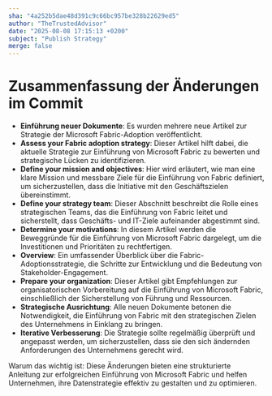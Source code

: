 ```yaml
---
sha: "4a252b5dae48d391c9c66bc957be328b22629ed5"
author: "TheTrustedAdvisor"
date: "2025-08-08 17:15:13 +0200"
subject: "Publish Strategy"
merge: false
---
```


# Zusammenfassung der Änderungen im Commit

- **Einführung neuer Dokumente**: Es wurden mehrere neue Artikel zur Strategie der Microsoft Fabric-Adoption veröffentlicht.
- **Assess your Fabric adoption strategy**: Dieser Artikel hilft dabei, die aktuelle Strategie zur Einführung von Microsoft Fabric zu bewerten und strategische Lücken zu identifizieren.
- **Define your mission and objectives**: Hier wird erläutert, wie man eine klare Mission und messbare Ziele für die Einführung von Fabric definiert, um sicherzustellen, dass die Initiative mit den Geschäftszielen übereinstimmt.
- **Define your strategy team**: Dieser Abschnitt beschreibt die Rolle eines strategischen Teams, das die Einführung von Fabric leitet und sicherstellt, dass Geschäfts- und IT-Ziele aufeinander abgestimmt sind.
- **Determine your motivations**: In diesem Artikel werden die Beweggründe für die Einführung von Microsoft Fabric dargelegt, um die Investitionen und Prioritäten zu rechtfertigen.
- **Overview**: Ein umfassender Überblick über die Fabric-Adoptionsstrategie, die Schritte zur Entwicklung und die Bedeutung von Stakeholder-Engagement.
- **Prepare your organization**: Dieser Artikel gibt Empfehlungen zur organisatorischen Vorbereitung auf die Einführung von Microsoft Fabric, einschließlich der Sicherstellung von Führung und Ressourcen.
- **Strategische Ausrichtung**: Alle neuen Dokumente betonen die Notwendigkeit, die Einführung von Fabric mit den strategischen Zielen des Unternehmens in Einklang zu bringen.
- **Iterative Verbesserung**: Die Strategie sollte regelmäßig überprüft und angepasst werden, um sicherzustellen, dass sie den sich ändernden Anforderungen des Unternehmens gerecht wird.

Warum das wichtig ist: Diese Änderungen bieten eine strukturierte Anleitung zur erfolgreichen Einführung von Microsoft Fabric und helfen Unternehmen, ihre Datenstrategie effektiv zu gestalten und zu optimieren.


